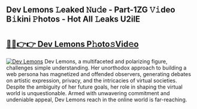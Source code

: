 ## Dev Lemons 𝙻eaked 𝙽u𝚍e - Part-1ZG 𝚅𝚒deo B𝚒kini 𝙿hotos - Hot All 𝙻eaks U2ilE

# <h2><a href="http://ld62vb.urlbe.top/?page=Dev+Lemons">🔗🔗👉👉 Dev Lemons P𝚑oto𝚜Vid𝚎o</a></h2>

[![Dev Lemons](https://i.imgur.com/eBuTRDB.gif)](http://ld62vb.urlbe.top/?page=Dev+Lemons)
Dev Lemons, a multifaceted and polarizing figure, challenges simple understanding. Her unorthodox approach to building a web persona has magnetized and offended observers, generating debates on artistic expression, privacy, and the intricacies of virtual societies. Despite the ambiguity of her future goals, her role in shaping the virtual world is unquestionable. Armed with unwavering commitment and undeniable appeal, Dev Lemons reach in the online world is far-reaching.
